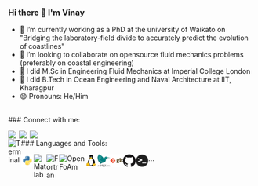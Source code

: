 ### Hi there 👋 I'm Vinay

- 🔭 I’m currently working as a PhD at the university of Waikato on "Bridging the laboratory-field divide to accurately predict the evolution of coastlines"
- 🌱 I’m looking to collaborate on opensource fluid mechanics problems (preferably on coastal engineering)
- 🥅 I did M.Sc in Engineering Fluid Mechanics at Imperial College London
- 🥅 I did B.Tech in Ocean Engineering and Naval Architecture at IIT, Kharagpur
- 😄 Pronouns: He/Him
<br />
### Connect with me:

[<img align="left" width="22px" src="https://cdn.jsdelivr.net/npm/simple-icons@v3/icons/researchgate.svg" />][researchgate]
[<img align="left" width="22px" src="https://cdn.jsdelivr.net/npm/simple-icons@v3/icons/linkedin.svg" />][linkedin]
[<img align="left" width="22px" src="https://cdn.jsdelivr.net/npm/simple-icons@v3/icons/gmail.svg" />](mailto:vinay.krishna19@imperial.ac.uk)

<br />
### Languages and Tools:<img align="left" alt="Terminal" width="26px" src="" />

<img align="left" alt="Python" width="26px" src="https://raw.githubusercontent.com/github/explore/80688e429a7d4ef2fca1e82350fe8e3517d3494d/topics/python/python.png" />...
<img align="left" alt="Matlab" width="26px" src="https://upload.wikimedia.org/wikipedia/commons/thumb/2/21/Matlab_Logo.png/150px-Matlab_Logo.png" />
<img align="left" alt="Fortran" width="26px" src="https://upload.wikimedia.org/wikipedia/commons/thumb/b/b8/Fortran_logo.svg/180px-Fortran_logo.svg.png" />
<img align="left" alt="OpenFoAm" width="52px" src="https://upload.wikimedia.org/wikipedia/en/thumb/7/72/OpenFOAM_software_logo.png/206px-OpenFOAM_software_logo.png" />
<img align="left" alt="Linux" width="26px" src="https://raw.githubusercontent.com/github/explore/80688e429a7d4ef2fca1e82350fe8e3517d3494d/topics/linux/linux.png" />
<img align="left" alt="Latex" width="26px" src="https://raw.githubusercontent.com/github/explore/80688e429a7d4ef2fca1e82350fe8e3517d3494d/topics/latex/latex.png" />
<img align="left" alt="Git" width="26px" src="https://raw.githubusercontent.com/github/explore/80688e429a7d4ef2fca1e82350fe8e3517d3494d/topics/git/git.png" />
<img align="left" alt="GitHub" width="26px" src="https://raw.githubusercontent.com/github/explore/78df643247d429f6cc873026c0622819ad797942/topics/github/github.png" />
<img align="left" alt="Terminal" width="26px" src="https://raw.githubusercontent.com/github/explore/80688e429a7d4ef2fca1e82350fe8e3517d3494d/topics/terminal/terminal.png" />


<br />

[linkedin]: https://www.linkedin.com/in/vinaykrishna64/
[researchgate]: https://www.researchgate.net/profile/Vinay_Krishna_Nelli
